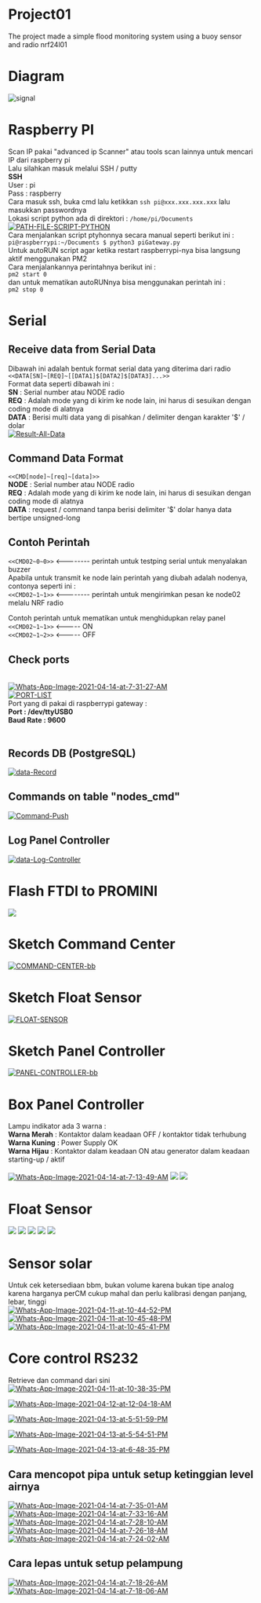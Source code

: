 # Project01
The project made a simple flood monitoring system using a buoy sensor and radio nrf24l01
  
# Diagram
<img src="https://i.ibb.co/5j3hp6h/signal.png" alt="signal" border="0"/>

# Raspberry PI<br />
Scan IP pakai "advanced ip Scanner" atau tools scan lainnya untuk mencari IP dari raspberry pi<br />
Lalu silahkan masuk melalui SSH / putty<br />
<b>SSH</b></br>
User : pi<br />
Pass : raspberry<br />
Cara masuk ssh, buka cmd lalu ketikkan ````` ssh pi@xxx.xxx.xxx.xxx ````` lalu masukkan passwordnya<br />
Lokasi script python ada di direktori : ````` /home/pi/Documents ````` <br />
<a href="https://imgbb.com/"><img src="https://i.ibb.co/pxky859/PATH-FILE-SCRIPT-PYTHON.png" alt="PATH-FILE-SCRIPT-PYTHON" border="0"></a><br />
Cara menjalankan script ptyhonnya secara manual seperti berikut ini : <br />````` pi@raspberrypi:~/Documents $ python3 piGateway.py ````` <br />
Untuk autoRUN script agar ketika restart raspberrypi-nya bisa langsung aktif menggunakan PM2<br />
Cara menjalankannya perintahnya berikut ini :  <br />````` pm2 start 0  ````` <br />dan untuk mematikan autoRUNnya bisa menggunakan perintah ini : <br />````` pm2 stop 0  ````` <br />
# Serial<br />
<h2>Receive data from Serial Data</h2>

Dibawah ini adalah bentuk format serial data yang diterima dari radio<br />
`````<<DATA[SN]~[REQ]~[[DATA1]$[DATA2]$[DATA3]...>>`````<br />
Format data seperti dibawah ini : <br />
<b>SN</b> : Serial number atau NODE radio <br />
<b>REQ</b> : Adalah mode yang di kirim ke node lain, ini harus di sesuikan dengan coding mode di alatnya <br />
<b>DATA</b> : Berisi multi data yang di pisahkan / delimiter dengan karakter '$' / dolar <br />
<a href="https://imgbb.com/"><img src="https://i.ibb.co/pJrTyk9/Result-All-Data.png" alt="Result-All-Data" border="0"></a>

<h2>Command Data Format</h2>

`````<<CMD[node]~[req]~[data]>>`````<br />
<b>NODE</b> : Serial number atau NODE radio <br />
<b>REQ</b> : Adalah mode yang di kirim ke node lain, ini harus di sesuikan dengan coding mode di alatnya <br />
<b>DATA</b> : request / command tanpa berisi delimiter '$' dolar hanya data bertipe unsigned-long <br />

<h2>Contoh Perintah</h2>

`````<<CMD02~0~0>>````` <-------- perintah untuk testping serial untuk menyalakan buzzer<br />
Apabila untuk transmit ke node lain perintah yang diubah adalah nodenya, contonya seperti ini : <br />
`````<<CMD02~1~1>>````` <-------- perintah untuk mengirimkan pesan ke node02 melalu NRF radio<br />

Contoh perintah untuk mematikan untuk menghidupkan relay panel<br />
`````<<CMD02~1~1>>````` <----- ON <br />
`````<<CMD02~1~2>>````` <----- OFF<br />

<h2>Check ports</h2><br />
<a href="https://ibb.co/YyH0wQB"><img src="https://i.ibb.co/b2cbDm5/Whats-App-Image-2021-04-14-at-7-31-27-AM.jpg" alt="Whats-App-Image-2021-04-14-at-7-31-27-AM" border="0"></a><br />
<a href="https://imgbb.com/"><img src="https://i.ibb.co/P9nCbmL/PORT-LIST.png" alt="PORT-LIST" border="0"></a><br />
Port yang di pakai di raspberrypi gateway : <br />
<b>Port : /dev/ttyUSB0</b> <br />
<b>Baud Rate : 9600</b> <br /><br />

<h2>Records DB (PostgreSQL)</h2>
<a href="https://ibb.co/zH8crwm"><img src="https://i.ibb.co/fG8R27X/data-Record.png" alt="data-Record" border="0"></a><br />
<h2>Commands on table "nodes_cmd"</h2>
<a href="https://imgbb.com/"><img src="https://i.ibb.co/9Vf42ZB/Command-Push.png" alt="Command-Push" border="0"></a><br />
<h2>Log Panel Controller</h2>
<a href="https://ibb.co/3dY326t"><img src="https://i.ibb.co/KhzPd4C/data-Log-Controller.png" alt="data-Log-Controller" border="0"></a>

# Flash FTDI to PROMINI <br />
<img src="https://1.bp.blogspot.com/-FulMly22DqE/XH8Mj9CGd6I/AAAAAAAAAdI/rYmbPBr8VsI3411gq9SKbitdQBda4Z24QCLcBGAs/s1600/ftdi.png" />

# Sketch Command Center <br />
<a href="https://ibb.co/sbL2gpL"><img src="https://i.ibb.co/q7bdDLb/COMMAND-CENTER-bb.png" alt="COMMAND-CENTER-bb" border="0"></a><br />
# Sketch Float Sensor <br />
<a href="https://ibb.co/3CtSbP8"><img src="https://i.ibb.co/x7Vzbrc/FLOAT-SENSOR.png" alt="FLOAT-SENSOR" border="0"></a><br />
# Sketch Panel Controller <br />
<a href="https://ibb.co/80PH36w"><img src="https://i.ibb.co/jT3SKgY/PANEL-CONTROLLER-bb.png" alt="PANEL-CONTROLLER-bb" border="0"></a><br />

# Box Panel Controller <br />
Lampu indikator ada 3 warna : <br />
<b>Warna Merah</b> : Kontaktor dalam keadaan OFF / kontaktor tidak terhubung <br />
<b>Warna Kuning</b> : Power Supply OK </br>
<b>Warna Hijau</b> : Kontaktor dalam keadaan ON atau generator dalam keadaan starting-up / aktif<br /><br />
<a href="https://ibb.co/4SdvPH1"><img src="https://i.ibb.co/ykSvWr4/Whats-App-Image-2021-04-14-at-7-13-49-AM.jpg" alt="Whats-App-Image-2021-04-14-at-7-13-49-AM" border="0"></a>
<img src="https://i.ibb.co/tzzwFxp/BOX-PANEL-FLASH.jpg" />
<img src="https://i.ibb.co/HXfv78d/BOX-PANEL2.jpg" />

# Float Sensor
<img src="https://i.ibb.co/J73hCQb/SENSOR-FLOAT.jpg" />
<img src="https://i.ibb.co/Tvc8hM1/SENSOR-FLOAT2.jpg" />
<img src="https://i.ibb.co/Tvc8hM1/SENSOR-FLOAT2.jpg" />
<img src="https://i.ibb.co/P68yMzF/SENSOR-FLOAT4.jpg" />
<img src="https://i.ibb.co/pXg9CGh/SENSOR-FLOAT5.jpg" />

# Sensor solar 
Untuk cek ketersediaan bbm, bukan volume karena bukan tipe analog karena harganya perCM cukup mahal dan perlu kalibrasi dengan panjang, lebar, tinggi<br />
<a href="https://ibb.co/xgt35PT"><img src="https://i.ibb.co/7pdby8m/Whats-App-Image-2021-04-11-at-10-44-52-PM.jpg" alt="Whats-App-Image-2021-04-11-at-10-44-52-PM" border="0"></a>
<a href="https://ibb.co/Pr9xSyZ"><img src="https://i.ibb.co/ZfYdZr6/Whats-App-Image-2021-04-11-at-10-45-48-PM.jpg" alt="Whats-App-Image-2021-04-11-at-10-45-48-PM" border="0"></a>
<a href="https://ibb.co/q9xj9Hf"><img src="https://i.ibb.co/K7mh7tk/Whats-App-Image-2021-04-11-at-10-45-41-PM.jpg" alt="Whats-App-Image-2021-04-11-at-10-45-41-PM" border="0"></a>

# Core control RS232 
Retrieve dan command dari sini <br />
<a href="https://ibb.co/fx5VGBT"><img src="https://i.ibb.co/XCgfkNG/Whats-App-Image-2021-04-11-at-10-38-35-PM.jpg" alt="Whats-App-Image-2021-04-11-at-10-38-35-PM" border="0"></a>

<a href="https://ibb.co/R9BkKkW"><img src="https://i.ibb.co/VtQcGc8/Whats-App-Image-2021-04-12-at-12-04-18-AM.jpg" alt="Whats-App-Image-2021-04-12-at-12-04-18-AM" border="0"></a>

<a href="https://ibb.co/0DzcRdz"><img src="https://i.ibb.co/K08Xp38/Whats-App-Image-2021-04-13-at-5-51-59-PM.jpg" alt="Whats-App-Image-2021-04-13-at-5-51-59-PM" border="0"></a><br />

<a href="https://ibb.co/DgNR2WH"><img src="https://i.ibb.co/QjZKwQ3/Whats-App-Image-2021-04-13-at-5-54-51-PM.jpg" alt="Whats-App-Image-2021-04-13-at-5-54-51-PM" border="0"></a><br />

<a href="https://ibb.co/h1q2V0N"><img src="https://i.ibb.co/M5XP7dH/Whats-App-Image-2021-04-13-at-6-48-35-PM.jpg" alt="Whats-App-Image-2021-04-13-at-6-48-35-PM" border="0"></a><br />

<h2> Cara mencopot pipa untuk setup ketinggian level airnya</h2>
<a href="https://ibb.co/zmyzbyr"><img src="https://i.ibb.co/Jcf92fK/Whats-App-Image-2021-04-14-at-7-35-01-AM.jpg" alt="Whats-App-Image-2021-04-14-at-7-35-01-AM" border="0"></a>
<a href="https://ibb.co/1ZxKc63"><img src="https://i.ibb.co/31HWKzw/Whats-App-Image-2021-04-14-at-7-33-16-AM.jpg" alt="Whats-App-Image-2021-04-14-at-7-33-16-AM" border="0"></a>
<a href="https://ibb.co/bJRhJFB"><img src="https://i.ibb.co/HdpvdCz/Whats-App-Image-2021-04-14-at-7-28-10-AM.jpg" alt="Whats-App-Image-2021-04-14-at-7-28-10-AM" border="0"></a>
<a href="https://ibb.co/Jsb5nLQ"><img src="https://i.ibb.co/rwL4kPs/Whats-App-Image-2021-04-14-at-7-26-18-AM.jpg" alt="Whats-App-Image-2021-04-14-at-7-26-18-AM" border="0"></a>
<a href="https://ibb.co/mtGvR3R"><img src="https://i.ibb.co/Bjt4f9f/Whats-App-Image-2021-04-14-at-7-24-02-AM.jpg" alt="Whats-App-Image-2021-04-14-at-7-24-02-AM" border="0"></a>

<h2> Cara lepas untuk setup pelampung </h2>
<a href="https://ibb.co/Rpw31Mp"><img src="https://i.ibb.co/qMQNz4M/Whats-App-Image-2021-04-14-at-7-18-26-AM.jpg" alt="Whats-App-Image-2021-04-14-at-7-18-26-AM" border="0"></a>
<a href="https://ibb.co/GCVyGZR"><img src="https://i.ibb.co/kqhjzLX/Whats-App-Image-2021-04-14-at-7-18-06-AM.jpg" alt="Whats-App-Image-2021-04-14-at-7-18-06-AM" border="0"></a>
